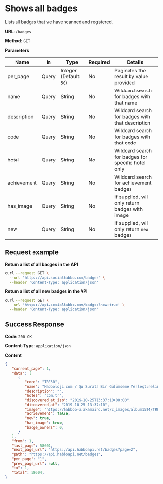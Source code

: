 # Shows all badges
Lists all badges that we have scanned and registered.

**URL**: `/badges`

**Method**: `GET`

**Parameters**

| Name | In | Type | Required | Details |
| --- | --- | --- | --- | --- |
| per_page | Query | Integer (Default: `50`) | No | Paginates the result by value provided |
| name | Query | String | No | Wildcard search for badges with that name |
| description | Query | String | No | Wildcard search for badges with that description |
| code | Query | String | No | Wildcard search for badges with that code |
| hotel | Query | String | No | Wildcard search for badges for specific hotel only |
| achievement | Query | String | No | Wildcard search for achievement badges |
| has_image | Query | String | No | If supplied, will only return badges with image |
| new | Query | String | No | If supplied, will only return `new` badges |

## Request example
**Return a list of all badges in the API**
```bash
curl --request GET \
  --url 'https://api.socialhabbo.com/badges' \
  --header 'Content-Type: application/json'
```

**Return a list of all new badges in the API**
```bash
curl --request GET \
  --url 'https://api.socialhabbo.com/badges?new=true' \
  --header 'Content-Type: application/json'
```

## Success Response
**Code**: `200 OK`

**Content-Type**: `application/json`

**Content**
```json
{
   "current_page": 1,
   "data": [
      {
         "code": "TRE30",
         "name": "Habboloji.com / Şu Surata Bir Gülümseme Yerleştirelim",
         "description": "",
         "hotel": "com.tr",
         "discovered_at_iso": "2019-10-25T13:37:10+00:00",
         "discovered_at": "2019-10-25 13:37:10",
         "image": "https://habboo-a.akamaihd.net/c_images/album1584/TRE30.gif",
         "achievement": false,
         "new": true,
         "has_image": true,
         "badge_owners": 0,
      }
   ],
   "from": 1,
   "last_page": 58604,
   "next_page_url": "https://api.habboapi.net/badges?page=2",
   "path": "https://api.habboapi.net/badges",
   "per_page": "1",
   "prev_page_url": null,
   "to": 1,
   "total": 58604,
}
```

